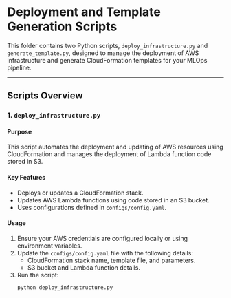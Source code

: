 # Deployment and Template Generation Scripts

This folder contains two Python scripts, `deploy_infrastructure.py` and `generate_template.py`, designed to manage the deployment of AWS infrastructure and generate CloudFormation templates for your MLOps pipeline.

---

## **Scripts Overview**

### **1. `deploy_infrastructure.py`**

#### **Purpose**
This script automates the deployment and updating of AWS resources using CloudFormation and manages the deployment of Lambda function code stored in S3.

#### **Key Features**
- Deploys or updates a CloudFormation stack.
- Updates AWS Lambda functions using code stored in an S3 bucket.
- Uses configurations defined in `configs/config.yaml`.

#### **Usage**
1. Ensure your AWS credentials are configured locally or using environment variables.
2. Update the `configs/config.yaml` file with the following details:
   - CloudFormation stack name, template file, and parameters.
   - S3 bucket and Lambda function details.
3. Run the script:
   ```bash
   python deploy_infrastructure.py
